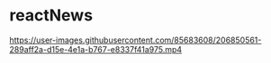 # reactNews

https://user-images.githubusercontent.com/85683608/206850561-289aff2a-d15e-4e1a-b767-e8337f41a975.mp4

